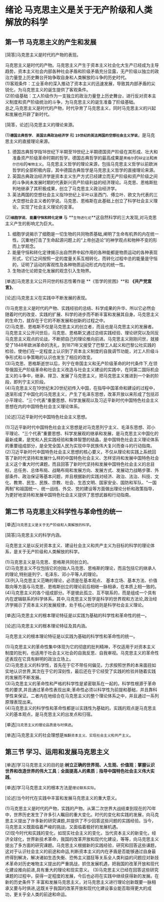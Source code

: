 # 绪论 马克思主义是关于无产阶级和人类解放的科学

## 第一节 马克思主义的产生和发展  

[简答]马克思主义是时代的产物的表现。  

马克思主义是时代的产物。马克思主义产生于资本主义社会化大生产已经成为主导趋势，资本主义社会内部各种社会矛盾和阶级矛盾充分显露，无产阶级以独立的政治力量登上历史舞台开始争取自身和人类解放的斗争的历史时代。  
(1)客观条件：工业革命的深入推动了资本主义的迅速发展，导致其内部矛盾的尖锐化，为马克思主义的诞生提供了客观条件。  
(2)阶级基础：工人阶级作为一支独立的政治力量登上历史舞台，进行反对资本主义制度和资产阶级统治的斗争，为马克思主义的诞生准备了阶级基础。  
总之,马克思主义是时代的产物，时代孕育了马克思主义，同时马克思主义的兴起和发展也开辟了新时代。  

[简答，论述]马克思主义的理论来源。  

(1)**`德国古典哲学`**、**`英国古典政治经济学`** 和 **`19世纪的英法两国的空想社会主义学说`**，是马克思主义的直接理论来源。  

1. 德国古典哲学指18世纪下半期至19世纪上半期德国资产阶级在其形成、壮大和准备资产阶级革命时期的哲学。德国古典哲学的最高成果是`黑格尔`的`辩证法`和`费尔巴哈`的`唯物主义`。马克思主义哲学的理论来源，包括马克思主义哲学以前欧洲哲学的全部积极内容，其中德国古典哲学是马克思主义哲学的直接理论来源。  
2. 英国古典政治经济学是资本主义生产方式已经建立而无产阶级和资产阶级之间的斗争尚未发展时期的代表新兴资产阶级利益的经济理论。马克思、恩格斯批判地继承了其积极成果，创立了马克思主义政治经济学。
3. 英法两国的空想社会主义指19世纪上半叶以圣西门、傅立叶、欧文为代表的三大空想社会主义者的学说。马克思、恩格斯在此基础上创立了科学社会主义理论，实现了社会主义理论的变革。  

(2)**`细胞学说`**、**`能量守恒和转化定律`** 与 **`生物进化论`**这自然科学的三大发现,对马克思主义产生的影响尤为巨大。  

1. 细胞学说揭示了细胞是一切生物的共同物质基础,阐明了生命有机界的内在统一性，沉重地打击了生命起源问题上的“上帝创造论”的神学观点和物种不变的形而上学观念。  
2. 能量守恒和转化定律揭示出自然界中起作用的各种能都是物质运动的各种表现形式，它们之间按照一定的度量关系互相转化，而转化过程中总的能量是守恒的，证明了运动的客观性及各种物质运动形式内在的统一性。  
3. 生物进化论把变化发展的观念引入生物界。  

[单选]马克思主义公开问世的标志性著作是 **《哲学的贫困》**和 **《共产党宣言》**。

[论述]马克思主义在实践中不断发展的表现。  

(1)马克思主义是时代的产物、实践经验的总结、科学成果的升华、所以它必然会随着时代的改变、实践的扩展、科学的进步而不断丰富和发展其自身。马克思主义的生命力，就存在于它的不断发展和创新的过程之中。  
(2)马克思、恩格斯不仅是马克思主义的创立者，而且也是马克思主义的发展者。马克思主义公开问世后，马克思、恩格斯又通过总结实践经验、理论研究以及同反马克思主义观点的论战，不断把自己的理论推向前进。马克思主义刚刚问世，就接受了1848年欧洲革命的洗礼，到1871年又接受了巴黎工人起义和巴黎公社实践的检验，使他们在一定程度上认识到了资本主义制度的自我调节功能，对工人阶级斗争形式和斗争策略的认识也发生了相应的改变。  
(3)马克思、恩格斯逝世以后，列宁在帝国主义和无产阶级革命的时代条件下,在领导俄国无产阶级革命和社会主义改造与社会主义建设的实践中，在同第二国际机会主义的斗争中，继承、捍卫、发展了马克思主义，把马克思主义推进到一个新的阶段，即列宁主义阶段。  
(4)马克思主义在19世纪末20世纪初传入中国，在指导中国革命和建设的过程中，逐渐形成了中国化的马克思主义，产生了毛泽东思想，改革开放以来形成了包括邓小平理论、“三个代表"重要思想、科学发展观以及习近平新时代中国特色社会主义思想在内的中国特色社会主义理论体系。  

[论述]习近平新时代中国特色社会主义思想。  

(1)习近平新时代中国特色社会主义思想是对马克思列宁主义、毛泽东思想、邓小平理论、“三个代表"重要思想、科学发展观的继承和发展，是马克思主义中国化的最新成果，是党和人民实践经验和集体智慧的结晶，是中国特色社会主义理论体系的重要组成部分，是全党全国人民为实现中华民族伟大复兴而奋斗的行动指南。  
(2)习近平新时代中国特色社会主义思想的核心要义，不仅从理论和实践上系统回答了新时代坚持和发展什么样的中国特色社会主义、怎样坚持和发展中国特色社会主义这个重大时代课题，而且回答了新时代坚持和发展中国特色社会主义的总目标，总任务、总体布局、战略布局和发展方向、发展方式、发展动力战略步骤、外部条件、政治保证等基本问题，并且根据新的实践对经济、政治、法治、科技、文化、教育、民生、民族、宗教、社会、生态文明、国家安全、国防和军队、"一国两制”和祖国统一、统一战线、外交、党的建设等方面做出理论分析和政策指导，为更好地坚持和发展中国特色社会主义提供了思想武器和行动指南。

## 第二节 马克思主义科学性与革命性的统一  

[单选]`马克思主义是关于无产阶级和人类解放的科学`。  

[简答]马克思主义的科学内涵。  

马克思主义是以反对资本主义、建设社会主义和共产主义为目标的科学的理论体系，是关于无产阶级和人类解放的科学。  

(1)马克思主义是马克思、恩格斯共同创立的。  
(2)马克思主义不仅包括它的创始人马克思、思格斯的理论，而且包括它的继承人的理论,特别是列宁、毛泽东、邓小平等人的理论。  
(3)列入马克思主义范畴的理论，必须是在基本观点、 基本立场、基本方法、价值取向等方面与马克思、恩格斯创立的理论前后相继一脉相承，在本质上相一致的。  
(4)马克思主义的各个组成部分。不是彼此孤立、互不联系的，而是组成一个具有内在逻辑联系的科学体系。其中,马克思主义哲学是科学的世界观和方法论,政治经济学揭示了资本主义的发展规律，处于核心地位的则是科学社会主义理论。  

[单选]马克思主义的根本理论特征是以实践为基础的科学性和革命性的统一。  

[论述]马克思主义的根本理论特征及其内涵。  

马克思主义的根本理论特征是以实践为基础的科学性和革命性的统一。  

(1)马克思主义的革命性集中体现为它的彻底的批判精神，不仅适用于对资本主义制度的批判，也适用于社会主义社会的自我反思、自我审视。马克思主义的革命性还表现在它具有鲜明的政治立场上。  
(2)马克思主义的科学性，首先在于它不带任何偏见，力求按照世界的本来面目如实地认识世界,其次在于它的深刻性，最后还在于它经受了实践的检验并随着实践的发展而不断发展。  
(3)马克思主义的革命性和严格的科学性是紧密联系在一起的。科学性根源于革命性的要求,并且通过革命性表现出来;革命性必须以科学性为前提和基础，并且靠科学性来保证。二者内在地结合在马克思主义的整个理论体系之中，并且通过一系列原理表现出来。  
(4)马克思主义的科学性和革命性都是以实践性为基础的。实践的观点是马克思主义的基本观点，是马克思主义的出发点和归宿。  

[单选]`马克思主义的理论品质是与时俱进`。  

[单选]马克思主义的社会理想是`推翻资本主义、实现社会主义和共产主义`。  

## 第三节 学习、运用和发展马克思主义  

[单选]学习马克思主义的目的是:**树立正确的世界观、人生观、价值观**；**掌握认识世界和改造世界的伟大工具**；**全面提高人的素质**；**指导中国特色社会主义伟大实践**。  

[单选]学习马克思主义的根本方法是`理论联系实际`。  

[论述]当今时代在实践中丰富和发展马克思主义的重大意义。  

(1)马克思主义是时代的产物，实践的产物。从第二次世界大战结束到现在的70年中，世界历史发生了许多引人瞩目的重大变化。时代的变化和实践的发展，向马克思主义提出了许多新的研究课题,并提供了不少回答这些问题的实践经验。当今，马克思主义既面临着严峻的挑战，又面临着极好的发展机遇。  
(2)现今时代和实践的变化，如现实社会主义的变化，当代资本主义的新变化，经济全球化，世界新技术革命，我国的改革开放和现代化建设，等等，向马克思主义提出了多方面的研究课题。马克思主义根据新的实践经验，研究和回答这些课题，这对于认识社会主义的前途和命运,判断资本主义的内在矛盾是否能够通过自身最终得到解决，解决诸如生态失衡、恐怖主义猖狂等关系全人类利益的问题应对新技术革命对历史唯物主义提出的严重挑战，抓住发展机遇，把我国的改革开放和现代化建设推向前进,具有重大的理论和现实意义。
(3)马克思主义已经在回答这些研究课题的过程中，获得一定程度的发展，今后也必将在实践中继续获得新的发展。在新的历史条件下 丰富和发展马克思主义，对马克思主义进行理论创新既要一脉相承又要与时俱进,这既关乎我国的改革开放和现代化建设事业能否取得更大的成功，更关乎全人类的前途和命运。